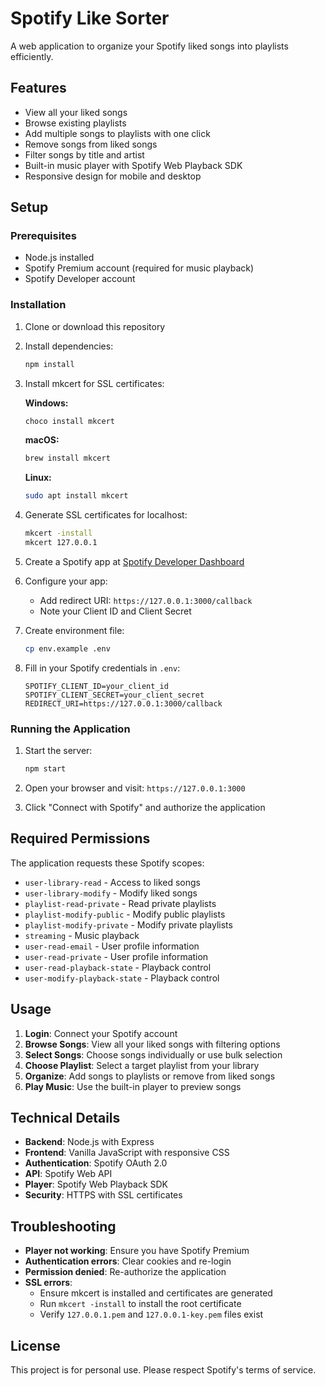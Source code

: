 # Spotify Like Sorter

A web application to organize your Spotify liked songs into playlists efficiently.

## Features

- View all your liked songs
- Browse existing playlists
- Add multiple songs to playlists with one click
- Remove songs from liked songs
- Filter songs by title and artist
- Built-in music player with Spotify Web Playback SDK
- Responsive design for mobile and desktop

## Setup

### Prerequisites

- Node.js installed
- Spotify Premium account (required for music playback)
- Spotify Developer account

### Installation

1. Clone or download this repository
2. Install dependencies:

   ```bash
   npm install
   ```

3. Install mkcert for SSL certificates:

   **Windows:**

   ```bash
   choco install mkcert
   ```

   **macOS:**

   ```bash
   brew install mkcert
   ```

   **Linux:**

   ```bash
   sudo apt install mkcert
   ```

4. Generate SSL certificates for localhost:

   ```bash
   mkcert -install
   mkcert 127.0.0.1
   ```

5. Create a Spotify app at [Spotify Developer Dashboard](https://developer.spotify.com/dashboard)

6. Configure your app:

   - Add redirect URI: `https://127.0.0.1:3000/callback`
   - Note your Client ID and Client Secret

7. Create environment file:

   ```bash
   cp env.example .env
   ```

8. Fill in your Spotify credentials in `.env`:
   ```
   SPOTIFY_CLIENT_ID=your_client_id
   SPOTIFY_CLIENT_SECRET=your_client_secret
   REDIRECT_URI=https://127.0.0.1:3000/callback
   ```

### Running the Application

1. Start the server:

   ```bash
   npm start
   ```

2. Open your browser and visit: `https://127.0.0.1:3000`

3. Click "Connect with Spotify" and authorize the application

## Required Permissions

The application requests these Spotify scopes:

- `user-library-read` - Access to liked songs
- `user-library-modify` - Modify liked songs
- `playlist-read-private` - Read private playlists
- `playlist-modify-public` - Modify public playlists
- `playlist-modify-private` - Modify private playlists
- `streaming` - Music playback
- `user-read-email` - User profile information
- `user-read-private` - User profile information
- `user-read-playback-state` - Playback control
- `user-modify-playback-state` - Playback control

## Usage

1. **Login**: Connect your Spotify account
2. **Browse Songs**: View all your liked songs with filtering options
3. **Select Songs**: Choose songs individually or use bulk selection
4. **Choose Playlist**: Select a target playlist from your library
5. **Organize**: Add songs to playlists or remove from liked songs
6. **Play Music**: Use the built-in player to preview songs

## Technical Details

- **Backend**: Node.js with Express
- **Frontend**: Vanilla JavaScript with responsive CSS
- **Authentication**: Spotify OAuth 2.0
- **API**: Spotify Web API
- **Player**: Spotify Web Playback SDK
- **Security**: HTTPS with SSL certificates

## Troubleshooting

- **Player not working**: Ensure you have Spotify Premium
- **Authentication errors**: Clear cookies and re-login
- **Permission denied**: Re-authorize the application
- **SSL errors**:
  - Ensure mkcert is installed and certificates are generated
  - Run `mkcert -install` to install the root certificate
  - Verify `127.0.0.1.pem` and `127.0.0.1-key.pem` files exist

## License

This project is for personal use. Please respect Spotify's terms of service.
